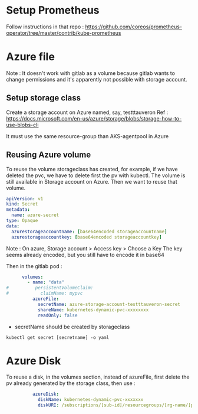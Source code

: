 # Setup Prometheus

Follow instructions in that repo :
https://github.com/coreos/prometheus-operator/tree/master/contrib/kube-prometheus

# Azure file
Note : It doesn't work with gitlab as a volume because gitlab wants to change permissions and it's apparently not possible with storage account. 

## Setup storage class

Create a storage account on Azure named, say, testttauveron
Ref : https://docs.microsoft.com/en-us/azure/storage/blobs/storage-how-to-use-blobs-cli

It must use the same resource-group than AKS-agentpool in Azure

## Reusing Azure volume

To reuse the volume storageclass has created, for example, if we have deleted the pvc, we have to delete first the pv with kubectl.
The volume is still available in Storage account on Azure.
Then we want to reuse that volume.

```yaml
apiVersion: v1
kind: Secret
metadata:
  name: azure-secret
type: Opaque
data:
  azurestorageaccountname: [base64encoded storageaccountname]
  azurestorageaccountkey: [base64encoded storageaccountkey]
```

Note : On azure, Storage account > Access key > Choose a Key
The key seems already encoded, but you still have to encode it in base64 

Then in the gitlab pod : 

```yaml
      volumes:
        - name: "data"
#          persistentVolumeClaim:
#            claimName: mypvc
          azureFile:
            secretName: azure-storage-account-testttauveron-secret
            shareName: kubernetes-dynamic-pvc-xxxxxxxx
            readOnly: false
```

- secretName should be created by storageclass 
```shell
kubectl get secret [secretname] -o yaml
```

# Azure Disk
To reuse a disk, in the volumes section, instead of azureFile, first delete the pv already generated by the storage class, then use :

```yaml
          azureDisk:
            diskName: kubernetes-dynamic-pvc-xxxxxxx
            diskURI: /subscriptions/[sub-id]/resourcegroups/[rg-name/]providers/microsoft.Compute/disks/[disk-name]
```

